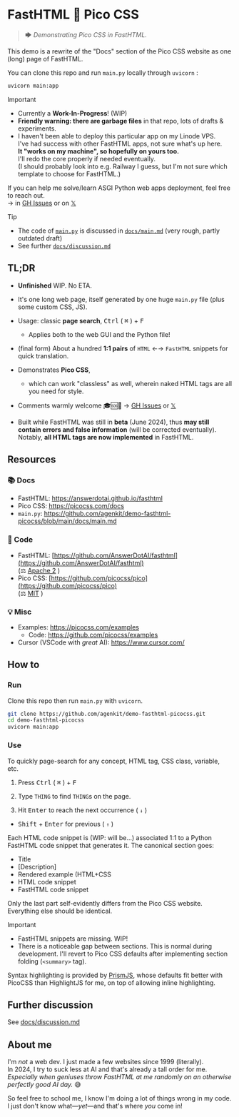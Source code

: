 # FastHTML 🧡 Pico CSS

> 🡆 *Demonstrating Pico CSS in FastHTML.*

This demo is a rewrite of the "Docs" section of the Pico CSS website as one (long) page of FastHTML.

You can clone this repo and run `main.py` locally through `uvicorn` :

```bash
uvicorn main:app
```

> [!IMPORTANT]  
> - Currently a **Work-In-Progress**! (WIP)
> - **Friendly warning: there are garbage files** in that repo, lots of drafts & experiments. 
> - I haven't been able to deploy this particular app on my Linode VPS.  
> I've had success with other FastHTML apps, not sure what's up here.  
> **It "works on my machine", so hopefully on yours too.**  
> I'll redo the core properly if needed eventually.  
> (I should probably look into e.g. Railway I guess, but I'm not sure which template to choose for FastHTML.)
>
> If you can help me solve/learn ASGI Python web apps deployment, feel free to reach out.  
> → in [GH Issues](https://github.com/agenkit/demo-fasthtml-picocss/issues) or on [𝕏](https://x.com/x__kit)

> [!TIP]
> - The code of [`main.py`](https://github.com/agenkit/demo-fasthtml-picocss/blob/main/main.py) is discussed in [`docs/main.md`](https://github.com/agenkit/demo-fasthtml-picocss/blob/main/docs/main.md) (very rough, partly outdated draft)  
> - See further [`docs/discussion.md`](https://github.com/agenkit/demo-fasthtml-picocss/blob/main/docs/discussion.md)


## TL;DR

- **Unfinished** WIP. No ETA.

- It's one long web page, itself generated by one huge `main.py` file (plus some custom CSS, JS).

- Usage: classic **page search**, <kbd>Ctrl</kbd> ( <kbd>⌘</kbd> ) + <kbd>F</kbd>
  - Applies both to the web GUI and the Python file!

- (final form) About a hundred **1:1 pairs** of `HTML` ←→ `FastHTML` snippets for quick translation.

- Demonstrates **Pico CSS**,
  - which can work "classless" as well, wherein naked HTML tags are all you need for style.

- Comments warmly welcome 🎓🆘🙏 → [GH Issues](https://github.com/agenkit/demo-fasthtml-picocss/issues) or [𝕏](https://x.com/x__kit)

- Built while FastHTML was still in **beta** (June 2024), thus **may still contain errors and false information** (will be corrected eventually).  
Notably, **all HTML tags are now implemented** in FastHTML.




## Resources

### 📚 Docs

- FastHTML: <https://answerdotai.github.io/fasthtml>
- Pico CSS: <https://picocss.com/docs>
- `main.py`: https://github.com/agenkit/demo-fasthtml-picocss/blob/main/docs/main.md

### 🧬 Code

- FastHTML: [https://github.com/AnswerDotAI/fasthtml](https://github.com/AnswerDotAI/fasthtml)  
(⚖️ [Apache 2](https://github.com/AnswerDotAI/fasthtml/blob/main/LICENSE) )
- Pico CSS: [https://github.com/picocss/pico](https://github.com/picocss/pico)  
(⚖️ [MIT](https://github.com/picocss/pico/blob/main/LICENSE.md) )

### 💡 Misc

- Examples: <https://picocss.com/examples>  
  - Code: <https://github.com/picocss/examples>  
- Cursor (VSCode with *great* AI): <https://www.cursor.com/>


## How to

### Run

Clone this repo then run `main.py` with `uvicorn`.

```sh
git clone https://github.com/agenkit/demo-fasthtml-picocss.git
cd demo-fasthtml-picocss
uvicorn main:app
```

### Use

To quickly page-search for any concept, HTML tag, CSS class, variable, etc.

1. Press <kbd>Ctrl</kbd> ( <kbd>⌘</kbd> ) + <kbd>F</kbd> 

2. Type `THING` to find `THING`s on the page.

3. Hit <kbd>Enter</kbd> to reach the next occurrence ( `↓` )

  - <kbd>Shift</kbd> + <kbd>Enter</kbd> for previous ( `↑` )

Each HTML code snippet is (WIP: will be…) associated 1:1 to a Python FastHTML code snippet that generates it. The canonical section goes:

- Title
- \[Description\]
- Rendered example (HTML+CSS
- HTML code snippet
- FastHTML code snippet

Only the last part self-evidently differs from the Pico CSS website. Everything else should be identical.

> [!IMPORTANT]
> - FastHTML snippets are missing. WIP!
> - There is a noticeable gap between sections. This is normal during development. I'll revert to Pico CSS defaults after implementing section folding (`<summary>` tag).

Syntax highlighting is provided by [PrismJS](https://prismjs.com/), whose defaults fit better with PicoCSS than HighlightJS for me, on top of allowing inline highlighting.


## Further discussion

See [docs/discussion.md](https://github.com/agenkit/demo-fasthtml-picocss/blob/main/docs/discussion.md)


## About me

I'm *not* a web dev. I just made a few websites since 1999 (literally).  
In 2024, I try to suck less at AI and that's already a tall order for me.  
*Especially when geniuses throw FastHTML at me randomly on an otherwise perfectly good AI day.* 😅

So feel free to school me, I know I'm doing a lot of things wrong in my code.  
I just don't know what—*yet*—and that's where *you* come in!
